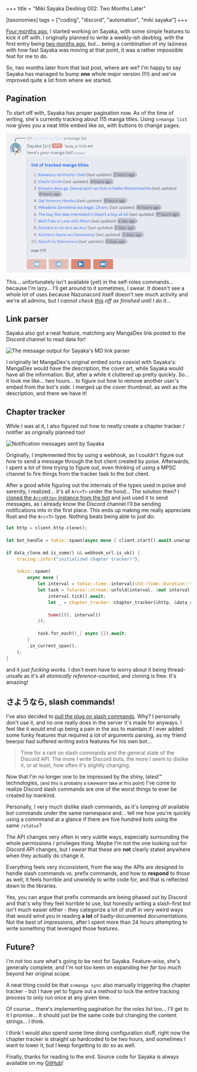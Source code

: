 +++
title = "Miki Sayaka Devblog 002: Two Months Later"

[taxonomies]
tags = ["coding", "discord", "automation", "miki sayaka"]
+++

[Four months
ago](https://github.com/j1nxie/mikisayaka/commit/c76ffc62a67e2724cf25182f97e0eea0cf3870ca),
I started working on Sayaka, with some simple features to kick it off with. I
originally planned to write a weekly-ish devblog, with the first entry being
[two months ago](sayaka-dev-01), but... being a combination of my laziness with
how fast Sayaka was moving at that point, it was a rather impossible feat for me
to do.

So, two months later from that last post, where are we? I'm happy to say Sayaka
has managed to bump **one** whole major version (!!!) and we've improved quite a
lot from where we started.

## Pagination

To start off with, Sayaka has proper pagination now. As of the time of writing,
she's currently tracking about 115 manga titles. Using `s>manga list` now gives
you a neat little embed like so, with buttons to change pages.

![The message output for Sayaka's manga list](/image/sayaka-dev-02/embed.png)

This... unfortunately isn't available (yet) in the self-roles commands...
because I'm lazy... I'll get around to it sometimes, I swear. It doesn't see a
whole lot of uses because Nazunacord itself doesn't see much activity and we're
all admins, but I *cannot check
[this](https://github.com/j1nxie/mikisayaka/issues/4) off as finished until I do
it...*

## Link parser

Sayaka also got a neat feature, matching any MangaDex link posted to the Discord
channel to read data for!

![The message output for Sayaka's MD link
parser](/image/sayaka-dev-02/parser.png)

I originally let MangaDex's original embed sorta coexist with Sayaka's: MangaDex
would have the description, the cover art, while Sayaka would have all the
information. But, after a while it cluttered up pretty quickly. So... it took me
like... two hours... to figure out how to remove another user's embed from the
bot's side. I merged up the cover thumbnail, as well as the description, and
there we have it!

## Chapter tracker

While I was at it, I also figured out how to neatly create a chapter tracker /
notifier as originally planned too!

![Notification messages sent by
Sayaka](/image/sayaka-dev-02/chapter-tracker.png)

Originally, I implemented this by using a webhook, as I couldn't figure out
*how* to send a message through the bot client created by poise. Afterwards, I
spent a lot of time trying to figure out, even thinking of using a MPSC channel
to fire things from the tracker task to the bot client.

After a good while figuring out the internals of the types used in poise and
serenity, I realized... it's all `Arc<T>` under the hood... The solution then? I
[cloned the `Arc<Http>` instance from the
bot](https://github.com/j1nxie/mikisayaka/commit/5b79da615c6581fd487bc768c68edcb66ba7a28d)
and just used it to send messages, as I already know the Discord channel I'll be
sending notifications into in the first place. This ends up making me really
appreciate Rust and the `Arc<T>` type. Nothing beats being able to just do:

```rust
let http = client.http.clone();

let bot_handle = tokio::spawn(async move { client.start().await.unwrap() });

if data_clone.md.is_some() && webhook_url.is_ok() {
    tracing::info!("initialized chapter tracker!");

    tokio::spawn(
        async move {
            let interval = tokio::time::interval(std::time::Duration::from_secs(7200));
            let task = futures::stream::unfold(interval, |mut interval| async {
                interval.tick().await;
                let _ = chapter_tracker::chapter_tracker(&http, &data_clone).await;

                Some(((), interval))
            });

            task.for_each(|_| async {}).await;
        }
        .in_current_span(),
    );
}
```

and it *just fucking works*. I don't even have to worry about it being
thread-unsafe as it's all *atomically reference-counted*, and cloning is free.
It's amazing!

## さようなら, slash commands!

I've also decided to [pull the plug on slash
commands](https://github.com/j1nxie/mikisayaka/commit/50c0875c30c7d11127866e9faa40da893ce8ffc7).
Why? I personally don't use it, and no one really does in the server it's made
for anyways. I feel like it would end up being a pain in the ass to maintain if
I ever added some funky features that required a lot of arguments parsing, as my
friend beerpsi had suffered writing extra features for his own bot...

> Time for a rant on slash commands and the general state of the Discord API.
> The more I write Discord bots, the more I seem to dislike it, or at least, how
> often it's slightly changing.

Now that I'm no longer one to be impressed by the shiny, latest&trade;
technologies, <span style="font-size: 12px;">(and this is probably a lukewarm
take at this point)</span> I've come to realize Discord slash commands are one
of the worst things to ever be created by mankind.

Personally, I very much dislike slash commands, as it's lumping *all* available
bot commands under the same namespace and... tell me how you're quickly using a
commmand at a glance if there are five hundred bots using the same `/status`?

The API changes very often in very subtle ways, especially surrounding the whole
permissions / privileges thing. Maybe I'm not the one looking out for Discord
API changes, but I *swear* that these are **not** clearly stated anywhere when
they actually do change it.

Everything feels very inconsistent, from the way the APIs are designed to handle
slash commands vs. prefix commands, and how to **respond** to those as well, it
feels horrible and unwieldy to write code for, and that is reflected down to the
libraries.

Yes, you can argue that prefix commands are being phased out by Discord and
that's why they feel horrible to use, but honestly writing a slash-first bot
isn't much easier either - they categorize a lot of stuff in very weird ways
that would wind you in reading **a lot** of badly-documented documentations. Not
the best of impressions, after I spent more than 24 hours attempting to write
something that leveraged those features.

## Future?

I'm not too sure what's going to be next for Sayaka. Feature-wise, she's
generally complete, and I'm not too keen on expanding her *far too much* beyond
her original scope.

A neat thing could be that `s>manga sync` also manually triggering the chapter
tracker - but I have yet to figure out a method to lock the entire tracking
process to only run once at any given time.

Of course... there's implementing pagination for the roles list too... I'll get
to it I promise... It should just be the same code but changing the content
strings... I think.

I think I would also spend some time doing configuration stuff, right now the
chapter tracker is straight up hardcoded to be two hours, and sometimes I want
to lower it, but I keep forgetting to do so as well.

Finally, thanks for reading to the end. Source code for Sayaka is always
available on my [GitHub](https://github.com/j1nxie/mikisayaka)!
